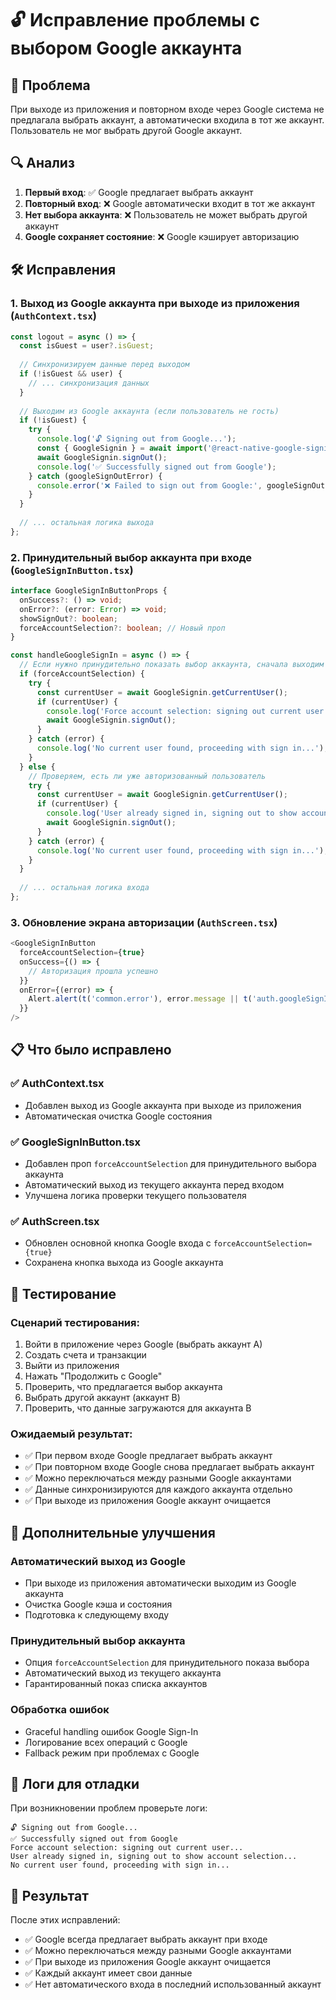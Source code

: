 # 🔓 Исправление проблемы с выбором Google аккаунта

## 🐛 Проблема
При выходе из приложения и повторном входе через Google система не предлагала выбрать аккаунт, а автоматически входила в тот же аккаунт. Пользователь не мог выбрать другой Google аккаунт.

## 🔍 Анализ
1. **Первый вход**: ✅ Google предлагает выбрать аккаунт
2. **Повторный вход**: ❌ Google автоматически входит в тот же аккаунт
3. **Нет выбора аккаунта**: ❌ Пользователь не может выбрать другой аккаунт
4. **Google сохраняет состояние**: ❌ Google кэширует авторизацию

## 🛠️ Исправления

### 1. Выход из Google аккаунта при выходе из приложения (`AuthContext.tsx`)
```typescript
const logout = async () => {
  const isGuest = user?.isGuest;
  
  // Синхронизируем данные перед выходом
  if (!isGuest && user) {
    // ... синхронизация данных
  }
  
  // Выходим из Google аккаунта (если пользователь не гость)
  if (!isGuest) {
    try {
      console.log('🔓 Signing out from Google...');
      const { GoogleSignin } = await import('@react-native-google-signin/google-signin');
      await GoogleSignin.signOut();
      console.log('✅ Successfully signed out from Google');
    } catch (googleSignOutError) {
      console.error('❌ Failed to sign out from Google:', googleSignOutError);
    }
  }
  
  // ... остальная логика выхода
};
```

### 2. Принудительный выбор аккаунта при входе (`GoogleSignInButton.tsx`)
```typescript
interface GoogleSignInButtonProps {
  onSuccess?: () => void;
  onError?: (error: Error) => void;
  showSignOut?: boolean;
  forceAccountSelection?: boolean; // Новый проп
}

const handleGoogleSignIn = async () => {
  // Если нужно принудительно показать выбор аккаунта, сначала выходим
  if (forceAccountSelection) {
    try {
      const currentUser = await GoogleSignin.getCurrentUser();
      if (currentUser) {
        console.log('Force account selection: signing out current user...');
        await GoogleSignin.signOut();
      }
    } catch (error) {
      console.log('No current user found, proceeding with sign in...');
    }
  } else {
    // Проверяем, есть ли уже авторизованный пользователь
    try {
      const currentUser = await GoogleSignin.getCurrentUser();
      if (currentUser) {
        console.log('User already signed in, signing out to show account selection...');
        await GoogleSignin.signOut();
      }
    } catch (error) {
      console.log('No current user found, proceeding with sign in...');
    }
  }
  
  // ... остальная логика входа
};
```

### 3. Обновление экрана авторизации (`AuthScreen.tsx`)
```typescript
<GoogleSignInButton
  forceAccountSelection={true}
  onSuccess={() => {
    // Авторизация прошла успешно
  }}
  onError={(error) => {
    Alert.alert(t('common.error'), error.message || t('auth.googleSignInError'));
  }}
/>
```

## 📋 Что было исправлено

### ✅ AuthContext.tsx
- Добавлен выход из Google аккаунта при выходе из приложения
- Автоматическая очистка Google состояния

### ✅ GoogleSignInButton.tsx
- Добавлен проп `forceAccountSelection` для принудительного выбора аккаунта
- Автоматический выход из текущего аккаунта перед входом
- Улучшена логика проверки текущего пользователя

### ✅ AuthScreen.tsx
- Обновлен основной кнопка Google входа с `forceAccountSelection={true}`
- Сохранена кнопка выхода из Google аккаунта

## 🧪 Тестирование

### Сценарий тестирования:
1. Войти в приложение через Google (выбрать аккаунт A)
2. Создать счета и транзакции
3. Выйти из приложения
4. Нажать "Продолжить с Google"
5. Проверить, что предлагается выбор аккаунта
6. Выбрать другой аккаунт (аккаунт B)
7. Проверить, что данные загружаются для аккаунта B

### Ожидаемый результат:
- ✅ При первом входе Google предлагает выбрать аккаунт
- ✅ При повторном входе Google снова предлагает выбрать аккаунт
- ✅ Можно переключаться между разными Google аккаунтами
- ✅ Данные синхронизируются для каждого аккаунта отдельно
- ✅ При выходе из приложения Google аккаунт очищается

## 🔧 Дополнительные улучшения

### Автоматический выход из Google
- При выходе из приложения автоматически выходим из Google аккаунта
- Очистка Google кэша и состояния
- Подготовка к следующему входу

### Принудительный выбор аккаунта
- Опция `forceAccountSelection` для принудительного показа выбора
- Автоматический выход из текущего аккаунта
- Гарантированный показ списка аккаунтов

### Обработка ошибок
- Graceful handling ошибок Google Sign-In
- Логирование всех операций с Google
- Fallback режим при проблемах с Google

## 📝 Логи для отладки

При возникновении проблем проверьте логи:
```
🔓 Signing out from Google...
✅ Successfully signed out from Google
Force account selection: signing out current user...
User already signed in, signing out to show account selection...
No current user found, proceeding with sign in...
```

## 🚀 Результат

После этих исправлений:
- ✅ Google всегда предлагает выбрать аккаунт при входе
- ✅ Можно переключаться между разными Google аккаунтами
- ✅ При выходе из приложения Google аккаунт очищается
- ✅ Каждый аккаунт имеет свои данные
- ✅ Нет автоматического входа в последний использованный аккаунт 